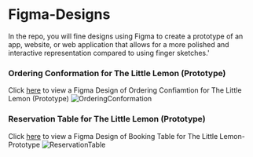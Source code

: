 # Figma-Designs

In the repo, you will fine designs using Figma to create a prototype of an app, website, or web application that allows for a more polished and interactive representation compared to using finger sketches.'

### Ordering Conformation for The Little Lemon (Prototype) 
Click [here](https://www.figma.com/file/BcOpUNa1jGyNunQufQIKvX/Prototype?type=design&node-id=402-311&mode=design&t=EuoKgkebNs8W6ub6-0) to view a Figma Design of Ordering Confiamtion for The Little Lemon (Prototype)
![OrderingConformation](https://github.com/Magret7/Figma-Designs/assets/40001619/985ea294-3b95-4a85-8cdc-b630c471cb43)



### Reservation Table for The Little Lemon (Prototype) 
Click [here](https://www.figma.com/file/RduZYTNm9pYI9tE48DuIo4/Booking-Table-for-The-Little-Lemon-Prototype-(2)?type=design&node-id=0%3A1&mode=design&t=o96W0Mz8wmwhf77S-1) to view a Figma Design of Booking Table for The Little Lemon-Prototype 
![ ReservationTable](https://github.com/Magret7/Figma-Designs/assets/40001619/d6267245-98c4-4389-9f95-44546f9fe292)





